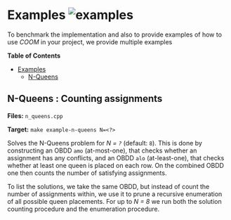 # Examples ![examples](https://github.com/SSoelvsten/cache-oblivious-obdd/workflows/examples/badge.svg?branch=master)
To benchmark the implementation and also to provide examples of how to use
_COOM_ in your project, we provide multiple examples

<!-- markdown-toc start - Don't edit this section. Run M-x markdown-toc-refresh-toc -->
**Table of Contents**

- [Examples](#examples)
    - [N-Queens](#n-queens)

<!-- markdown-toc end -->

## N-Queens : Counting assignments

**Files:** `n_queens.cpp`

**Target:** `make example-n-queens N=<?>`

Solves the N-Queens problem for _N = `?`_ (default: `8`). This is done by
constructing an OBDD `amo` (at-most-one), that checks whether an assignment has
any conflicts, and an OBDD `alo` (at-least-one), that checks whether at least
one queen is placed on each row. On the combined OBDD one then counts the number
of satisfying assignments.

To list the solutions, we take the same OBDD, but instead of count the number of
assignments within, we use it to prune a recursive enumeration of all possible
queen placements. For up to _N = 8_ we run both the solution counting procedure
and the enumeration procedure.

